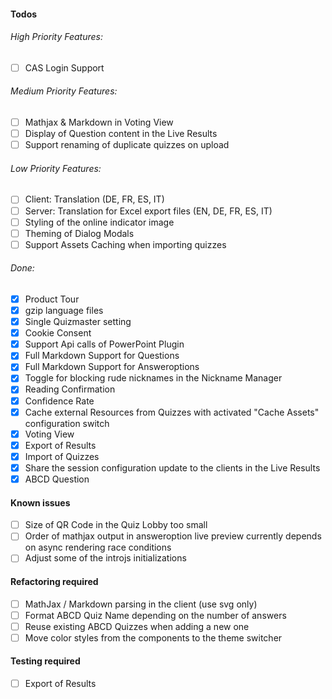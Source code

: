 #### Todos
###### High Priority Features:
- [ ] CAS Login Support

###### Medium Priority Features:
- [ ] Mathjax & Markdown in Voting View
- [ ] Display of Question content in the Live Results
- [ ] Support renaming of duplicate quizzes on upload

###### Low Priority Features:
- [ ] Client: Translation (DE, FR, ES, IT)
- [ ] Server: Translation for Excel export files (EN, DE, FR, ES, IT)
- [ ] Styling of the online indicator image
- [ ] Theming of Dialog Modals
- [ ] Support Assets Caching when importing quizzes

###### Done:
- [x] Product Tour
- [x] gzip language files
- [x] Single Quizmaster setting
- [x] Cookie Consent
- [x] Support Api calls of PowerPoint Plugin
- [x] Full Markdown Support for Questions
- [x] Full Markdown Support for Answeroptions
- [x] Toggle for blocking rude nicknames in the Nickname Manager
- [x] Reading Confirmation
- [x] Confidence Rate
- [x] Cache external Resources from Quizzes with activated "Cache Assets" configuration switch
- [x] Voting View
- [x] Export of Results
- [x] Import of Quizzes
- [x] Share the session configuration update to the clients in the Live Results
- [x] ABCD Question

#### Known issues
- [ ] Size of QR Code in the Quiz Lobby too small
- [ ] Order of mathjax output in answeroption live preview currently depends on async rendering race conditions
- [ ] Adjust some of the introjs initializations

#### Refactoring required
- [ ] MathJax / Markdown parsing in the client (use svg only)
- [ ] Format ABCD Quiz Name depending on the number of answers
- [ ] Reuse existing ABCD Quizzes when adding a new one
- [ ] Move color styles from the components to the theme switcher

#### Testing required
- [ ] Export of Results